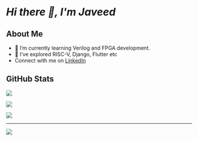 # ***Hi there 👋, I'm Javeed***
 
## About Me

- 🌱 I’m currently learning Verilog and FPGA development.
- 🔭 I’ve explored  RISC-V, Django, Flutter etc
- Connect with me on [LinkedIn](https://www.linkedin.com/in/javeed-ahmad/)
<!-- - 👯 I’m looking to collaborate on ...
- 🤔 I’m looking for help with ...
- 💬 Ask me about ...
- 📫 How to reach me: ...
- 😄 Pronouns: ...
- ⚡ Fun fact: ...
-->
## **GitHub Stats**

![](https://github-readme-stats.vercel.app/api?username=JaVD054&theme=dark&hide_border=false&include_all_commits=true&count_private=true&layout=compact)

![](https://github-readme-streak-stats.herokuapp.com/?user=JaVD054&theme=dark&hide_border=false)

![](https://github-readme-stats.vercel.app/api/top-langs/?username=JaVD054&theme=dark&hide_border=false&include_all_commits=true&count_private=true&layout=compact)

---
![](https://visitor-badge.laobi.icu/badge?page_id=JaVD054.JaVD054)
